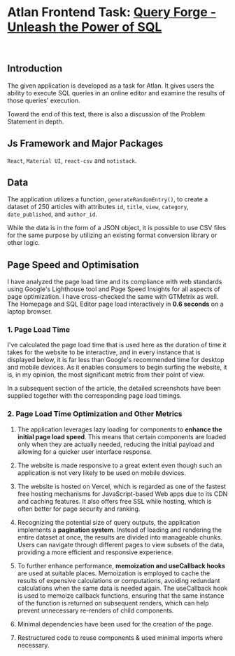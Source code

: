 # Atlan Frontend Task: [Query Forge - Unleash the Power of SQL](https://query-forge.vercel.app/)
<br>

## Introduction

The given application is developed as a task for Atlan.  It gives users the ability to execute SQL queries in an online editor and examine the results of those queries' execution.

Toward the end of this text, there is also a discussion of the Problem Statement in depth.

## Js Framework and Major Packages
`React`, `Material UI`, `react-csv` and `notistack`.

## Data
The application utilizes a function, `generateRandomEntry()`, to create a dataset of 250 articles with attributes `id`, `title`, `view`, `category`, `date_published`, and `author_id`.

While the data is in the form of a JSON object, it is possible to use CSV files for the same purpose by utilizing an existing format conversion library or other logic.

## Page Speed and Optimisation

I have analyzed the page load time and its compliance with web standards using Google's Lighthouse tool and Page Speed Insights for all aspects of page optimization. I have cross-checked the same with GTMetrix as well. The Homepage and SQL Editor page load interactively in <strong>0.6 seconds</strong> on a laptop browser.

### 1. Page Load Time

I've calculated the page load time that is used here as the duration of time it takes for the website to be interactive, and in every instance that is displayed below, it is far less than Google's recommended time for desktop and mobile devices. As it enables consumers to begin surfing the website, it is, in my opinion, the most significant metric from their point of view.

In a subsequent section of the article, the detailed screenshots have been supplied together with the corresponding page load timings.

### 2. Page Load Time Optimization and Other Metrics

1. The application leverages lazy loading for components to <strong>enhance the initial page load speed</strong>. This means that certain components are loaded only when they are actually needed, reducing the initial payload and allowing for a quicker user interface response.

2. The website is made responsive to a great extent even though such an application is not very likely to be used on mobile devices.

3. The website is hosted on Vercel, which is regarded as one of the fastest free hosting mechanisms for JavaScript-based Web apps due to its CDN and caching features. It also offers free SSL while hosting, which is often better for page security and ranking.

4. Recognizing the potential size of query outputs, the application implements a <strong>pagination system</strong>. Instead of loading and rendering the entire dataset at once, the results are divided into manageable chunks. Users can navigate through different pages to view subsets of the data, providing a more efficient and responsive experience.

5. To further enhance performance, <strong>memoization and useCallback hooks</strong> are used at suitable places. Memoization is employed to cache the results of expensive calculations or computations, avoiding redundant calculations when the same data is needed again. The useCallback hook is used to memoize callback functions, ensuring that the same instance of the function is returned on subsequent renders, which can help prevent unnecessary re-renders of child components.

6. Minimal dependencies have been used for the creation of the page.

7. Restructured code to reuse components & used minimal imports where necessary.

[//]: # (## Features)

